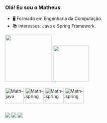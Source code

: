 ### Olá! Eu sou o Matheus

- 🖥️ Formado em Engenharia da Computação.
- 📚 Interesses: Java e Spring Framework.

<div>
  <a href="https://github.com/mathluizz">
  <img height="150em" src="https://github-readme-stats.vercel.app/api?username=mathluizz&show_icons=tru&theme=dark&include_all_commits=true&count_private=true"/>
  <img height="115em" src="https://github-readme-stats.vercel.app/api/top-langs/?username=mathluizz&layout=compact&langs_count=7&theme=dark" />
</div>

  <div style="display: inline_block"><br>
   <img align="center" alt="Math-java" height="50" width="60" src="https://cdn.jsdelivr.net/gh/devicons/devicon/icons/java/java-original.svg" />
   <img align="center" alt="Math-spring" height="50" width="60" src="https://cdn.jsdelivr.net/gh/devicons/devicon/icons/spring/spring-original.svg" />
   <img align="center" alt="Math-spring" height="50" width="60" src="https://cdn.jsdelivr.net/gh/devicons/devicon/icons/git/git-plain.svg" />
   <img align="center" alt="Math-spring" height="50" width="60" src="https://cdn.jsdelivr.net/gh/devicons/devicon/icons/ubuntu/ubuntu-plain-wordmark.svg"/>
          
          
  </div>
  
  ##
  
  <div> 
    <a href="https://discord.gg/mathluizz#4685" target="_blank"><img src="https://img.shields.io/badge/Discord-7289DA?style=for-the-badge&logo=discord&logoColor=white" target="_blank"></a> 
    <a href = "mailto:matheus_luiz2011@hotmail.com"><img src="https://img.shields.io/badge/-Email-%23333?style=for-the-badge&logo=gmail&logoColor=white" target="_blank"></a>
    <a href="https://www.linkedin.com/in/matheus-oliveira-56285321a" target="_blank"><img src="https://img.shields.io/badge/-LinkedIn-%230077B5?style=for-the-badge&logo=linkedin&logoColor=white" target="_blank"></a> 
  </div>
      
          

  
